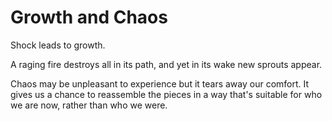 # Growth and Chaos

Shock leads to growth.

A raging fire destroys all in its path, and yet in its wake new sprouts appear.

Chaos may be unpleasant to experience but it tears away our comfort. It gives us a chance to reassemble the pieces in a way that's suitable for who we are now, rather than who we were.

